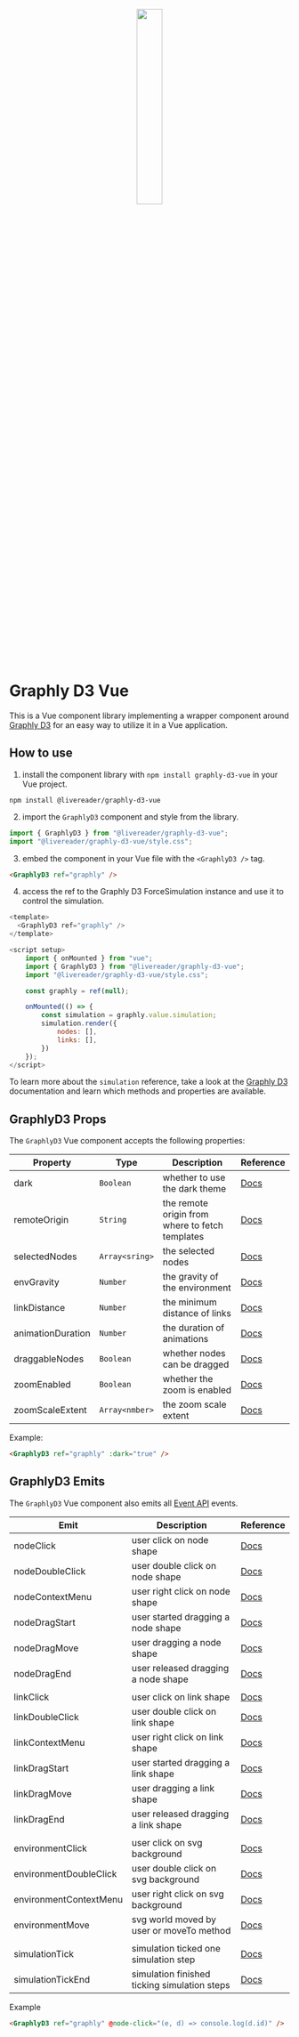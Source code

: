 <p align="center">
  <img src="https://graphly-d3.livereader.com/icons/graphly-d3-icon.png" width="30%">
</p>

# Graphly D3 Vue

This is a Vue component library implementing a wrapper component around [Graphly D3](https://graphly-d3.livereader.com) for an easy way to utilize it in a Vue application.

## How to use

1. install the component library with `npm install graphly-d3-vue` in your Vue project.

```shell
npm install @livereader/graphly-d3-vue
```

2. import the `GraphlyD3` component and style from the library.

```js
import { GraphlyD3 } from "@livereader/graphly-d3-vue";
import "@livereader/graphly-d3-vue/style.css";
```

3. embed the component in your Vue file with the `<GraphlyD3 />` tag.

```html
<GraphlyD3 ref="graphly" />
```

4. access the ref to the Graphly D3 ForceSimulation instance and use it to control the simulation.

```js
<template>
  <GraphlyD3 ref="graphly" />
</template>

<script setup>
	import { onMounted } from "vue";
	import { GraphlyD3 } from "@livereader/graphly-d3-vue";
	import "@livereader/graphly-d3-vue/style.css";

	const graphly = ref(null);

	onMounted(() => {
		const simulation = graphly.value.simulation;
		simulation.render({
			nodes: [],
			links: [],
		})
	});
</script>
```

To learn more about the `simulation` reference, take a look at the [Graphly D3](https://graphly-d3.livereader.com/simulation-api/#setup) documentation and learn which methods and properties are available.

## GraphlyD3 Props

The `GraphlyD3` Vue component accepts the following properties:

| Property          | Type           | Description                                     | Reference                                                                                     |
| ----------------- | -------------- | ----------------------------------------------- | --------------------------------------------------------------------------------------------- |
| dark              | `Boolean`      | whether to use the dark theme                   | [Docs](https://graphly-d3.livereader.com/template-api/template_styles.html#dark-mode)         |
| remoteOrigin      | `String`       | the remote origin from where to fetch templates | [Docs](https://graphly-d3.livereader.com/simulation-api/environment.html#remote-origin)       |
| selectedNodes     | `Array<sring>` | the selected nodes                              | [Docs](https://graphly-d3.livereader.com/simulation-api/environment.html#selected-nodes)      |
| envGravity        | `Number`       | the gravity of the environment                  | [Docs](https://graphly-d3.livereader.com/simulation-api/environment.html#env-gravity)         |
| linkDistance      | `Number`       | the minimum distance of links                   | [Docs](https://graphly-d3.livereader.com/simulation-api/environment.html#link-distance)       |
| animationDuration | `Number`       | the duration of animations                      | [Docs](https://graphly-d3.livereader.com/simulation-api/environment.html#animation-duration)  |
| draggableNodes    | `Boolean`      | whether nodes can be dragged                    | [Docs](https://graphly-d3.livereader.com/simulation-api/environment.html#draggable-nodes)     |
| zoomEnabled       | `Boolean`      | whether the zoom is enabled                     | [Docs](https://graphly-d3.livereader.com/simulation-api/move_and_zoom.html#zoom-enabled)      |
| zoomScaleExtent   | `Array<nmber>` | the zoom scale extent                           | [Docs](https://graphly-d3.livereader.com/simulation-api/move_and_zoom.html#zoom-scale-extent) |

Example:

```html
<GraphlyD3 ref="graphly" :dark="true" />
```

## GraphlyD3 Emits

The `GraphlyD3` Vue component also emits all [Event API](https://graphly-d3.livereader.com/simulation-api/event_api.html#event-api) events.

| Emit                   | Description                                  | Reference                                                                                        |
| ---------------------- | -------------------------------------------- | ------------------------------------------------------------------------------------------------ |
| nodeClick              | user click on node shape                     | [Docs](https://graphly-d3.livereader.com/simulation-api/event_api.html#node-click)               |
| nodeDoubleClick        | user double click on node shape              | [Docs](https://graphly-d3.livereader.com/simulation-api/event_api.html#node-double-click)        |
| nodeContextMenu        | user right click on node shape               | [Docs](https://graphly-d3.livereader.com/simulation-api/event_api.html#node-context-menu)        |
| nodeDragStart          | user started dragging a node shape           | [Docs](https://graphly-d3.livereader.com/simulation-api/event_api.html#node-drag-start)          |
| nodeDragMove           | user dragging a node shape                   | [Docs](https://graphly-d3.livereader.com/simulation-api/event_api.html#node-drag-move)           |
| nodeDragEnd            | user released dragging a node shape          | [Docs](https://graphly-d3.livereader.com/simulation-api/event_api.html#node-drag-end)            |
|                        |                                              |                                                                                                  |
| linkClick              | user click on link shape                     | [Docs](https://graphly-d3.livereader.com/simulation-api/event_api.html#link-click)               |
| linkDoubleClick        | user double click on link shape              | [Docs](https://graphly-d3.livereader.com/simulation-api/event_api.html#link-double-click)        |
| linkContextMenu        | user right click on link shape               | [Docs](https://graphly-d3.livereader.com/simulation-api/event_api.html#link-context-menu)        |
| linkDragStart          | user started dragging a link shape           | [Docs](https://graphly-d3.livereader.com/simulation-api/event_api.html#link-drag-start)          |
| linkDragMove           | user dragging a link shape                   | [Docs](https://graphly-d3.livereader.com/simulation-api/event_api.html#link-drag-move)           |
| linkDragEnd            | user released dragging a link shape          | [Docs](https://graphly-d3.livereader.com/simulation-api/event_api.html#link-drag-end)            |
|                        |                                              |                                                                                                  |
| environmentClick       | user click on svg background                 | [Docs](https://graphly-d3.livereader.com/simulation-api/event_api.html#environment-click)        |
| environmentDoubleClick | user double click on svg background          | [Docs](https://graphly-d3.livereader.com/simulation-api/event_api.html#environment-double-click) |
| environmentContextMenu | user right click on svg background           | [Docs](https://graphly-d3.livereader.com/simulation-api/event_api.html#environment-context-menu) |
| environmentMove        | svg world moved by user or moveTo method     | [Docs](https://graphly-d3.livereader.com/simulation-api/event_api.html#environment-move)         |
|                        |                                              |                                                                                                  |
| simulationTick         | simulation ticked one simulation step        | [Docs](https://graphly-d3.livereader.com/simulation-api/event_api.html#simulation-tick)          |
| simulationTickEnd      | simulation finished ticking simulation steps | [Docs](https://graphly-d3.livereader.com/simulation-api/event_api.html#simulation-tick-end)      |

Example

```html
<GraphlyD3 ref="graphly" @node-click="(e, d) => console.log(d.id)" />
```
